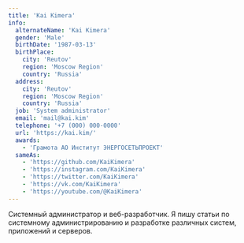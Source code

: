 ```yaml
---
title: 'Kai Kimera'
info:
  alternateName: 'Kai Kimera'
  gender: 'Male'
  birthDate: '1987-03-13'
  birthPlace:
    city: 'Reutov'
    region: 'Moscow Region'
    country: 'Russia'
  address:
    city: 'Reutov'
    region: 'Moscow Region'
    country: 'Russia'
  job: 'System administrator'
  email: 'mail@kai.kim'
  telephone: '+7 (000) 000-0000'
  url: 'https://kai.kim/'
  awards:
    - 'Грамота АО Институт ЭНЕРГОСЕТЬПРОЕКТ'
  sameAs:
    - 'https://github.com/KaiKimera'
    - 'https://instagram.com/KaiKimera'
    - 'https://twitter.com/KaiKimera'
    - 'https://vk.com/KaiKimera'
    - 'https://youtube.com/@KaiKimera'
---
```


Системный администратор и веб-разработчик. Я пишу статьи по системному администрированию и разработке различных систем, приложений и серверов.
